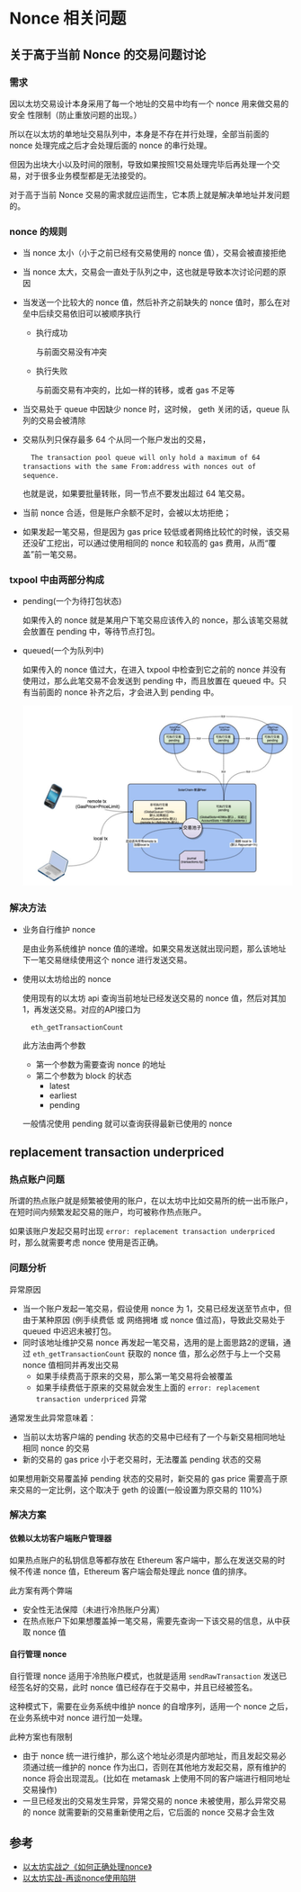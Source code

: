 # Nonce 相关问题
## 关于高于当前 Nonce 的交易问题讨论
### 需求
因以太坊交易设计本身采用了每一个地址的交易中均有一个 nonce 用来做交易的安全 性限制（防止重放问题的出现。）

所以在以太坊的单地址交易队列中，本身是不存在并行处理，全部当前面的 nonce 处理完成之后才会处理后面的 nonce 的串行处理。

但因为出块大小以及时间的限制，导致如果按照1交易处理完毕后再处理一个交易，对于很多业务模型都是无法接受的。

对于高于当前 Nonce 交易的需求就应运而生，它本质上就是解决单地址并发问题的。
### nonce 的规则
- 当 nonce 太小（小于之前已经有交易使用的 nonce 值），交易会被直接拒绝
- 当 nonce 太大，交易会一直处于队列之中，这也就是导致本次讨论问题的原因
- 当发送一个比较大的 nonce 值，然后补齐之前缺失的  nonce 值时，那么在对垒中后续交易依旧可以被顺序执行
	- 执行成功

		与前面交易没有冲突
	- 执行失败

		与前面交易有冲突的，比如一样的转移，或者 gas 不足等 
- 当交易处于 queue 中因缺少 nonce 时，这时候， geth 关闭的话，queue 队列的交易会被清除
- 交易队列只保存最多 64 个从同一个账户发出的交易，

		The transaction pool queue will only hold a maximum of 64 transactions with the same From:address with nonces out of sequence. 
	也就是说，如果要批量转账，同一节点不要发出超过 64 笔交易。
- 当前 nonce 合适，但是账户余额不足时，会被以太坊拒绝；
- 如果发起一笔交易，但是因为 gas price 较低或者网络比较忙的时候，该交易还没矿工挖出，可以通过使用相同的 nonce 和较高的 gas 费用，从而“覆盖”前一笔交易。

### txpool 中由两部分构成 
- pending(一个为待打包状态)

	如果传入的 nonce 就是某用户下笔交易应该传入的 nonce，那么该笔交易就会放置在 pending 中，等待节点打包。
- queued(一个为队列中)

	如果传入的 nonce 值过大，在进入 txpool 中检查到它之前的 nonce 并没有使用过，那么此笔交易不会发送到 pending 中，而且放置在 queued 中。只有当前面的 nonce 补齐之后，才会进入到 pending 中。

	![](./pic/以太坊交易池说明图.jpeg)

### 解决方法
- 业务自行维护 nonce

	是由业务系统维护 nonce 值的递增。如果交易发送就出现问题，那么该地址下一笔交易继续使用这个 nonce 进行发送交易。
- 使用以太坊给出的 nonce

	使用现有的以太坊 api 查询当前地址已经发送交易的 nonce 值，然后对其加1，再发送交易。对应的API接口为 
	
		eth_getTransactionCount
	此方法由两个参数
	
	- 第一个参数为需要查询 nonce 的地址
	- 第二个参数为 block 的状态
		- latest
		- earliest
		- pending
	
	一般情况使用 pending 就可以查询获得最新已使用的 nonce

## replacement transaction underpriced 
### 热点账户问题
所谓的热点账户就是频繁被使用的账户，在以太坊中比如交易所的统一出币账户，在短时间内频繁发起交易的账户，均可被称作热点账户。

如果该账户发起交易时出现 `error: replacement transaction underpriced` 时，那么就需要考虑 nonce 使用是否正确。
### 问题分析
异常原因

- 当一个账户发起一笔交易，假设使用 nonce 为 1，交易已经发送至节点中，但由于某种原因 (例手续费低 或 网络拥堵 或 nonce 值过高)，导致此交易处于 queued 中迟迟未被打包。
- 同时该地址维护交易 nonce 再发起一笔交易，选用的是上面思路2的逻辑，通过 `eth_getTransactionCount` 获取的 nonce 值，那么必然于与上一个交易 nonce 值相同并再发出交易
	- 如果手续费高于原来的交易，那么第一笔交易将会被覆盖
	- 如果手续费低于原来的交易就会发生上面的 `error: replacement transaction underpriced` 异常

通常发生此异常意味着：

- 当前以太坊客户端的 pending 状态的交易中已经有了一个与新交易相同地址相同 nonce 的交易
- 新的交易的 gas price 小于老交易时，无法覆盖 pending 状态的交易

如果想用新交易覆盖掉 pending 状态的交易时，新交易的 gas price 需要高于原来交易的一定比例，这个取决于 geth 的设置(一般设置为原交易的 110%)

### 解决方案
#### 依赖以太坊客户端账户管理器
如果热点账户的私钥信息等都存放在 Ethereum 客户端中，那么在发送交易的时候不传递 nonce 值，Ethereum 客户端会帮处理此 nonce 值的排序。
	
此方案有两个弊端
	
- 安全性无法保障（未进行冷热账户分离）
- 在热点账户下如果想覆盖掉一笔交易，需要先查询一下该交易的信息，从中获取 nonce 值
 
#### 自行管理 nonce
自行管理 nonce 适用于冷热账户模式，也就是适用 `sendRawTransaction` 发送已经签名好的交易，此时 nonce 值已经存在于交易中，并且已经被签名。

这种模式下，需要在业务系统中维护 nonce 的自增序列，适用一个 nonce 之后，在业务系统中对 nonce 进行加一处理。

此种方案也有限制

- 由于 nonce 统一进行维护，那么这个地址必须是内部地址，而且发起交易必须通过统一维护的 nonce 作为出口，否则在其他地方发起交易，原有维护的 nonce 将会出现混乱。(比如在 metamask 上使用不同的客户端进行相同地址交易操作)
- 一旦已经发出的交易发生异常，异常交易的 nonce 未被使用，那么异常交易的 nonce 就需要新的交易重新使用之后，它后面的 nonce 交易才会生效

## 参考
- [以太坊实战之《如何正确处理nonce》](https://hello.blog.csdn.net/article/details/78081478?spm=1001.2101.3001.6650.1&utm_medium=distribute.pc_relevant.none-task-blog-2%7Edefault%7ECTRLIST%7Edefault-1.pc_relevant_default&depth_1-utm_source=distribute.pc_relevant.none-task-blog-2%7Edefault%7ECTRLIST%7Edefault-1.pc_relevant_default&utm_relevant_index=2)
- [以太坊实战-再谈nonce使用陷阱](https://hello.blog.csdn.net/article/details/79054937?spm=1001.2101.3001.6650.13&utm_medium=distribute.pc_relevant.none-task-blog-2%7Edefault%7EBlogCommendFromBaidu%7Edefault-13.pc_relevant_default&depth_1-utm_source=distribute.pc_relevant.none-task-blog-2%7Edefault%7EBlogCommendFromBaidu%7Edefault-13.pc_relevant_default&utm_relevant_index=14)
